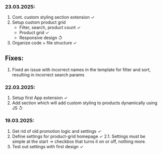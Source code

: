 ###  23.03.2025:
1. Cont. custom styling section extension ✓
2. Setup custom product grid 
	- Filter, search, product count ✓
	- Product grid ✓
	- Responsive design ↺
3. Organize code + file structure ✓

## Fixes:
1. Fixed an issue with incorrect names in the template for filter and sort, resulting in incorrect search params


### 22.03.2025:
1. Setup first App extension ✓
2. Add section which will add custom styling to products dynamically using JS ↺


### 19.03.2025: 

1. Get rid of old promotion logic and settings ✓
2. Define settings for product-grid homepage ✓ 
	2.1. Settings must be simple at the start -> checkbox that turns it on or off, nothing more.
3. Test out settings with first design ✓


	